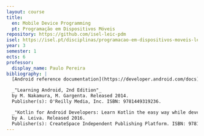 ```yaml
---
layout: course
title:
  en: Mobile Device Programming
  pt: Programação em Dispositivos Móveis
repository: https://github.com/isel-leic-pdm
isel: https://isel.pt/disciplinas/programacao-em-dispositivos-moveis-leic-pn
year: 3
semester: 1
ects: 6
professor:
  display_name: Paulo Pereira
bibliography: |
  [Android reference documentation](https://developer.android.com/docs)

  _"Learning Android, 2nd Edition"_
  by M. Nakamura, M. Gargenta. Released 2014.
  Publisher(s): O'Reilly Media, Inc. ISBN: 9781449319236.

  _"Kotlin for Android Developers: Learn Kotlin the easy way while developing an Android App"_
  by A. Leiva. Released 2016.
  Publisher(s): CreateSpace Independent Publishing Platform. ISBN: 9781530075614.
---
```

